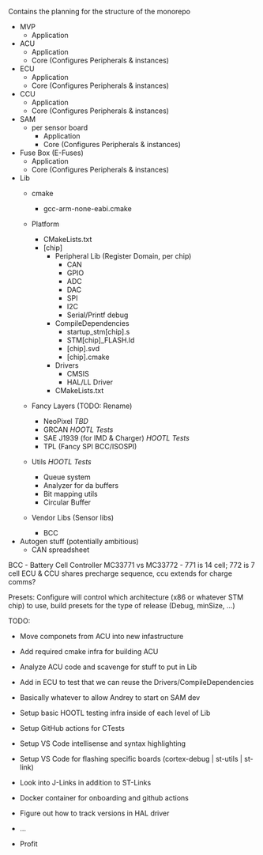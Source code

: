 Contains the planning for the structure of the monorepo
- MVP
    - Application
- ACU
    - Application
    - Core (Configures Peripherals & instances)
- ECU
    - Application
    - Core (Configures Peripherals & instances)
- CCU
    - Application
    - Core (Configures Peripherals & instances)
- SAM
    - per sensor board
        - Application
        - Core (Configures Peripherals & instances)
- Fuse Box (E-Fuses)
    - Application
    - Core (Configures Peripherals & instances)
- Lib
    - cmake
        - gcc-arm-none-eabi.cmake
    - Platform
        - CMakeLists.txt
        - [chip]
            - Peripheral Lib (Register Domain, per chip)
                - CAN
                - GPIO
                - ADC
                - DAC
                - SPI
                - I2C
                - Serial/Printf debug
            - CompileDependencies
                - startup_stm[chip].s
                    <!-- Startup assembly -->
                - STM[chip]_FLASH.ld
                - [chip].svd
                - [chip].cmake
                    <!--
                    creates a function for setting the specific executable target to be compiled for said chip
                    said function should act like add_executable but have the Driver library automatically linked
                    -->
            - Drivers
                - CMSIS
                - HAL/LL Driver
            - CMakeLists.txt
                <!--
                should compile the Drivers into an interface lib 
                -->
                
    - Fancy Layers (TODO: Rename)
        - NeoPixel *TBD*
        - GRCAN *HOOTL Tests*
        - SAE J1939 (for IMD & Charger) *HOOTL Tests*
        - TPL (Fancy SPI BCC/ISOSPI)
    - Utils *HOOTL Tests*
        - Queue system
        - Analyzer for da buffers
        - Bit mapping utils
        - Circular Buffer
    - Vendor Libs (Sensor libs)
        - BCC
- Autogen stuff (potentially ambitious)
    - CAN spreadsheet
   
BCC - Battery Cell Controller
MC33771 vs MC33772 - 771 is 14 cell; 772 is 7 cell
ECU & CCU shares precharge sequence, ccu extends for charge comms?

Presets:
Configure will control which architecture (x86 or whatever STM chip) to use, build presets for the type of release (Debug, minSize, ...)

TODO:
- Move componets from ACU into new infastructure
- Add required cmake infra for building ACU
- Analyze ACU code and scavenge for stuff to put in Lib
- Add in ECU to test that we can reuse the Drivers/CompileDependencies
- Basically whatever to allow Andrey to start on SAM dev
- Setup basic HOOTL testing infra inside of each level of Lib
- Setup GitHub actions for CTests
- Setup VS Code intellisense and syntax highlighting
- Setup VS Code for flashing specific boards (cortex-debug | st-utils | st-link)
- Look into J-Links in addition to ST-Links
- Docker container for onboarding and github actions
- Figure out how to track versions in HAL driver

- ...
- Profit
